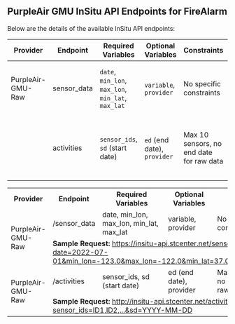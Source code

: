 ## PurpleAir GMU InSitu API Endpoints for FireAlarm

Below are the details of the available InSitu API endpoints:


| Provider | Endpoint | Required Variables | Optional Variables | Constraints | Example Request |
|----------|----------|--------------------|--------------------|-------------|-----------------|
| PurpleAir-GMU-Raw | sensor_data | `date`, `min_lon`, `max_lon`, `min_lat`, `max_lat` | `variable`, `provider` | No specific constraints | [http://insitu-api.stcenter.net/sensor_data?date=YYYY-MM-DD&...](http://insitu-api.stcenter.net/sensor_data?date=YYYY-MM-DD&...) |
|          | activities | `sensor_ids`, `sd` (start date) | `ed` (end date), `provider` | Max 10 sensors, no end date for raw data | [http://insitu-api.stcenter.net/sensor_data?date=YYYY-MM-DD&...](http://insitu-api.stcenter.net/activities?sensor_ids=ID1,ID2,...&sd=YYYY-MM-DD) |


<table>
  <tr>
    <th>Provider</th>
    <th>Endpoint</th>
    <th>Required Variables</th>
    <th>Optional Variables</th>
    <th>Constraints</th>
  </tr>
  <tr>
    <td rowspan="2">PurpleAir-GMU-Raw</td>
    <td>/sensor_data</td>
    <td>date, min_lon, max_lon, min_lat, max_lat</td>
    <td>variable, provider</td>
    <td>No specific constraints</td>
  </tr>
  <tr>
    <td colspan="4"><strong>Sample Request:</strong> <a href="https://insitu-api.stcenter.net/sensor_data?date=2022-07-01&min_lon=-123.0&max_lon=-122.0&min_lat=37.0&max_lat=38.0">https://insitu-api.stcenter.net/sensor_data?date=2022-07-01&min_lon=-123.0&max_lon=-122.0&min_lat=37.0&max_lat=38.0</a></td>
  </tr>
  <tr>
    <td rowspan="2">PurpleAir-GMU-Raw</td>
    <td>/activities</td>
    <td>sensor_ids, sd (start date)</td>
    <td>ed (end date), provider</td>
    <td>Max 10 sensors, no end date for raw data</td>
  </tr>
  <tr>
    <td colspan="4"><strong>Sample Request:</strong> <a href="http://insitu-api.stcenter.net/activities?sensor_ids=ID1,ID2,...&sd=YYYY-MM-DD">http://insitu-api.stcenter.net/activities?sensor_ids=ID1,ID2,...&sd=YYYY-MM-DD</a></td>
  </tr>
</table>





